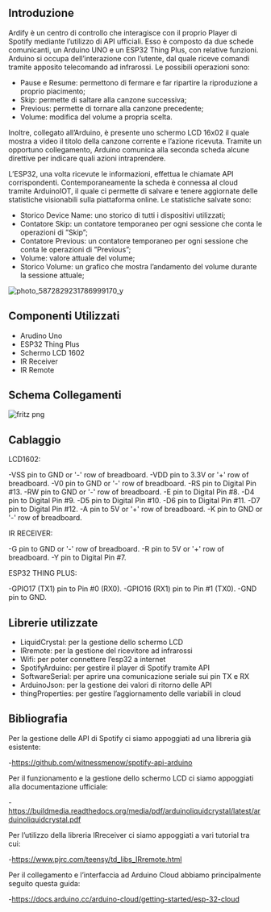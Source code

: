 ## Introduzione

Ardify è un centro di controllo che interagisce con il proprio Player di Spotify mediante l’utilizzo di
API ufficiali. Esso è composto da due schede comunicanti, un Arduino UNO e un ESP32 Thing Plus,
con relative funzioni. Arduino si occupa dell’interazione con l’utente, dal quale riceve comandi tramite
apposito telecomando ad infrarossi. Le possibili operazioni sono:

- Pause e Resume: permettono di fermare e far ripartire la riproduzione a proprio piacimento;
- Skip: permette di saltare alla canzone successiva;
- Previous: permette di tornare alla canzone precedente;
- Volume: modifica del volume a propria scelta.

Inoltre, collegato all’Arduino, è presente uno schermo LCD 16x02 il quale mostra a video il titolo della
canzone corrente e l’azione ricevuta. Tramite un opportuno collegamento, Arduino comunica alla seconda
scheda alcune direttive per indicare quali azioni intraprendere.

L’ESP32, una volta ricevute le informazioni, effettua le chiamate API corrispondenti. Contemporaneamente 
la scheda è connessa al cloud tramite ArduinoIOT, il quale ci permette di salvare e tenere aggiornate
delle statistiche visionabili sulla piattaforma online. Le statistiche salvate sono:

- Storico Device Name: uno storico di tutti i dispositivi utilizzati;
- Contatore Skip: un contatore temporaneo per ogni sessione che conta le operazioni di ”Skip”;
- Contatore Previous: un contatore temporaneo per ogni sessione che conta le operazioni di ”Previous”;
- Volume: valore attuale del volume;
- Storico Volume: un grafico che mostra l’andamento del volume durante la sessione attuale;


![photo_5872829231786999170_y](https://user-images.githubusercontent.com/94229712/231538541-2b12d819-f8f4-4592-9410-5ec3870fd698.jpg)

## Componenti Utilizzati

- Arudino Uno
- ESP32 Thing Plus
- Schermo LCD 1602
- IR Receiver
- IR Remote

## Schema Collegamenti

![fritz png](https://user-images.githubusercontent.com/94229712/231539592-a98317e5-cbc8-41c2-8e4b-5e56fb384330.png)

## Cablaggio

LCD1602:

-VSS pin to GND or '-' row of breadboard.
-VDD pin to 3.3V or '+' row of breadboard.
-V0 pin to GND or '-' row of breadboard.
-RS pin to Digital Pin #13.
-RW pin to GND or '-' row of breadboard.
-E pin to Digital Pin #8.
-D4 pin to Digital Pin #9.
-D5 pin to Digital Pin #10.
-D6 pin to Digital Pin #11.
-D7 pin to Digital Pin #12.
-A pin to 5V or '+' row of breadboard.
-K pin to GND or '-' row of breadboard.


IR RECEIVER:

-G pin to GND or '-' row of breadboard.
-R pin to 5V or '+' row of breadboard.
-Y pin to Digital Pin #7.

ESP32 THING PLUS:

-GPIO17 (TX1) pin to Pin #0 (RX0).
-GPIO16 (RX1) pin to Pin #1 (TX0).
-GND pin to GND.


## Librerie utilizzate

- LiquidCrystal: per la gestione dello schermo LCD
- IRremote: per la gestione del ricevitore ad infrarossi
- Wifi: per poter connettere l’esp32 a internet
- SpotifyArduino: per gestire il player di Spotify tramite API
- SoftwareSerial: per aprire una comunicazione seriale sui pin TX e RX
- ArduinoJson: per la gestione dei valori di ritorno delle API
- thingProperties: per gestire l’aggiornamento delle variabili in cloud


## Bibliografia

Per la gestione delle API di Spotify ci siamo appoggiati ad una libreria già esistente:

  -https://github.com/witnessmenow/spotify-api-arduino

Per il funzionamento e la gestione dello schermo LCD ci siamo appoggiati alla documentazione ufficiale:

  -https://buildmedia.readthedocs.org/media/pdf/arduinoliquidcrystal/latest/arduinoliquidcrystal.pdf

Per l’utilizzo della libreria IRreceiver ci siamo appoggiati a vari tutorial tra cui:

  -https://www.pjrc.com/teensy/td_libs_IRremote.html

Per il collegamento e l’interfaccia ad Arduino Cloud abbiamo principalmente seguito questa guida:

  -https://docs.arduino.cc/arduino-cloud/getting-started/esp-32-cloud

